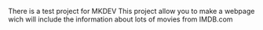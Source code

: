 There is a test project for MKDEV
This project allow you to make a webpage wich will include the information about lots of movies from IMDB.com
